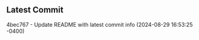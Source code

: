 
## Latest Commit
4bec767 - Update README with latest commit info (2024-08-29 16:53:25 -0400) <Yunxi-Zhou>
